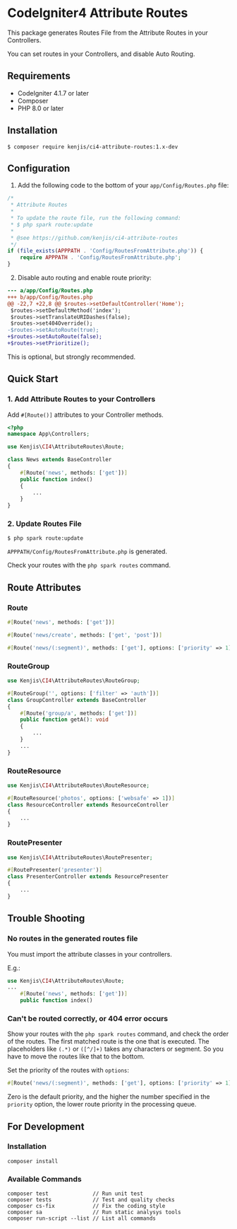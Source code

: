 # CodeIgniter4 Attribute Routes

This package generates Routes File from the Attribute Routes in your Controllers.

You can set routes in your Controllers, and disable Auto Routing.

## Requirements

- CodeIgniter 4.1.7 or later
- Composer
- PHP 8.0 or later

## Installation

```sh-session
$ composer require kenjis/ci4-attribute-routes:1.x-dev
```

## Configuration

1. Add the following code to the bottom of your `app/Config/Routes.php` file:
```php
/*
 * Attribute Routes
 *
 * To update the route file, run the following command:
 * $ php spark route:update
 *
 * @see https://github.com/kenjis/ci4-attribute-routes
 */
if (file_exists(APPPATH . 'Config/RoutesFromAttribute.php')) {
    require APPPATH . 'Config/RoutesFromAttribute.php';
}
```

2. Disable auto routing and enable route priority:
```diff
--- a/app/Config/Routes.php
+++ b/app/Config/Routes.php
@@ -22,7 +22,8 @@ $routes->setDefaultController('Home');
 $routes->setDefaultMethod('index');
 $routes->setTranslateURIDashes(false);
 $routes->set404Override();
-$routes->setAutoRoute(true);
+$routes->setAutoRoute(false);
+$routes->setPrioritize();
```

This is optional, but strongly recommended.

## Quick Start

### 1. Add Attribute Routes to your Controllers

Add `#[Route()]` attributes to your Controller methods.

```php
<?php
namespace App\Controllers;

use Kenjis\CI4\AttributeRoutes\Route;

class News extends BaseController
{
    #[Route('news', methods: ['get'])]
    public function index()
    {
        ...
    }
}
```

### 2. Update Routes File

```sh-session
$ php spark route:update
```

`APPPATH/Config/RoutesFromAttribute.php` is generated.

Check your routes with the `php spark routes` command.

## Route Attributes

### Route

```php
#[Route('news', methods: ['get'])]
```
```php
#[Route('news/create', methods: ['get', 'post'])]
```
```php
#[Route('news/(:segment)', methods: ['get'], options: ['priority' => 1])]
```

### RouteGroup

```php
use Kenjis\CI4\AttributeRoutes\RouteGroup;

#[RouteGroup('', options: ['filter' => 'auth'])]
class GroupController extends BaseController
{
    #[Route('group/a', methods: ['get'])]
    public function getA(): void
    {
        ...
    }
    ...
}
```

### RouteResource

```php
use Kenjis\CI4\AttributeRoutes\RouteResource;

#[RouteResource('photos', options: ['websafe' => 1])]
class ResourceController extends ResourceController
{
    ...
}
```

### RoutePresenter

```php
use Kenjis\CI4\AttributeRoutes\RoutePresenter;

#[RoutePresenter('presenter')]
class PresenterController extends ResourcePresenter
{
    ...
}
```

## Trouble Shooting

### No routes in the generated routes file

You must import the attribute classes in your controllers.

E.g.:
```php
use Kenjis\CI4\AttributeRoutes\Route;
...
    #[Route('news', methods: ['get'])]
    public function index()
```

### Can't be routed correctly, or 404 error occurs

Show your routes with the `php spark routes` command, and check the order of the routes.
The first matched route is the one that is executed.
The placeholders like `(.*)` or `([^/]+)` takes any characters or segment. So you have to move the routes like that to the bottom.

Set the priority of the routes with `options`:
```php
#[Route('news/(:segment)', methods: ['get'], options: ['priority' => 1])]
```
Zero is the default priority, and the higher the number specified in the `priority` option, the lower route priority in the processing queue.

## For Development

### Installation

    composer install

### Available Commands

    composer test              // Run unit test
    composer tests             // Test and quality checks
    composer cs-fix            // Fix the coding style
    composer sa                // Run static analysys tools
    composer run-script --list // List all commands
